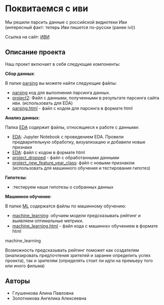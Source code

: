 # Поквитаемся с иви

Мы решили парсить данные с российской видиотеки Иви \
(интересный факт: теперь Иви пишется по-русски (ранее ivi))

Ссылка на сайт:
[ИВИ](https://www.ivi.tv/movies/all?ysclid=lh3kbxx7q6794249776)

## Описание проекта

Наш проект включает в себя следующие компоненты:

**Сбор данных**: 

В папке [parsing](https://github.com/Alinaereo/Project-AA/tree/main/parsing) вы можете найти следующие файлы:
  - [parsing](https://github.com/Alinaereo/Project-AA/blob/main/parsing/parsing.ipynb) код для выполнения парсинга данных. 
  - [project2](https://github.com/Alinaereo/Project-AA/blob/main/parsing/project2.csv): Файл с данными, полученными в результате парсинга сайта иви. (использовать для EDA)
  - [parsing.html](https://github.com/Alinaereo/Project-AA/blob/main/parsing/parsing.html) - файл с кодом для парсинга в формате html
  

**Анализ данных**: 

Папка [EDA]() содержит файлы, относящиеся к работе с данными:
  - [EDA](https://github.com/Alinaereo/Project-AA/blob/main/EDA/EDA.ipynb): Jupyter Notebook с проведением EDA. Провели предварительную обработку, визуализацию и добавили новые признаки
  - [EDA](https://github.com/Alinaereo/Project-AA/blob/main/EDA/EDA.html): файл с кодом в формате html
  - [project_dropped](https://github.com/Alinaereo/Project-AA/blob/main/EDA/project_dropped.csv) - файл с обработанными данными
  - [project_new_feature_year_class](https://github.com/Alinaereo/Project-AA/blob/main/EDA/project_new_feature_year_class.csv): файл с новыми признаком (использовать для машинного обучения и тестирования гипотез)

**Гипотезы**: 
- :тестируем наши гипотезы о собранных данных

**Машинное обучение**: 

В папке [ML](https://github.com/Alinaereo/Project-AA/tree/main/ML) содержатся файлы по машинному обучению:
- [machine_learning](https://github.com/Alinaereo/Project-AA/blob/main/ML/machine_learning.ipynb): обучаем модели предсказывать рейтинг и выявляем оптимальные метрики.
- [machine_learning.html](https://github.com/Alinaereo/Project-AA/blob/main/ML/machine_learning.html) - файл кода c машиннsv обучением в формате html

machine_learning

Возможность предсказывать рейтинг поможет как создателям (анализировать предпочтения зрителей и заранее определить успех проекта), так и зрителям (определять стоит ли идти на премьеру того или иного фильма)

## Авторы

- Глушенкова Алина Павловна
- Золотникова Ангелика Алексеевна


